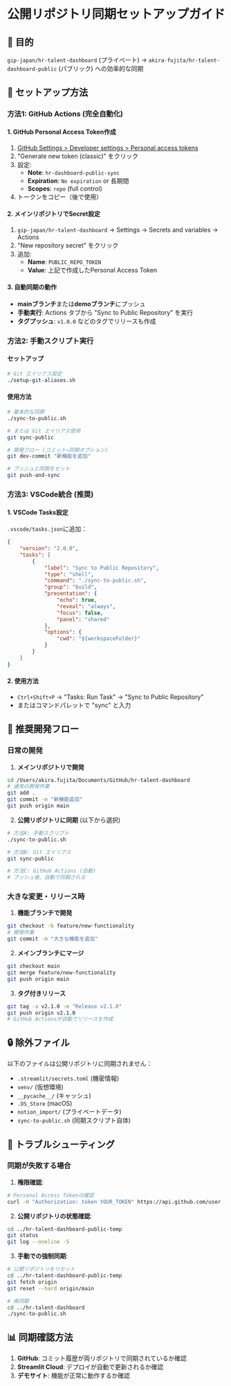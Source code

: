 # 公開リポジトリ同期セットアップガイド

## 🎯 目的

`gip-japan/hr-talent-dashboard` (プライベート) → `akira-fujita/hr-talent-dashboard-public` (パブリック) への効率的な同期

## 🚀 セットアップ方法

### 方法1: GitHub Actions (完全自動化)

#### 1. GitHub Personal Access Token作成

1. [GitHub Settings > Developer settings > Personal access tokens](https://github.com/settings/tokens)
2. "Generate new token (classic)" をクリック
3. 設定:
   - **Note**: `hr-dashboard-public-sync`
   - **Expiration**: `No expiration` or 長期間
   - **Scopes**: `repo` (full control)
4. トークンをコピー（後で使用）

#### 2. メインリポジトリでSecret設定

1. `gip-japan/hr-talent-dashboard` → Settings → Secrets and variables → Actions
2. "New repository secret" をクリック
3. 追加:
   - **Name**: `PUBLIC_REPO_TOKEN`
   - **Value**: 上記で作成したPersonal Access Token

#### 3. 自動同期の動作

- **mainブランチ**または**demoブランチ**にプッシュ
- **手動実行**: Actions タブから "Sync to Public Repository" を実行
- **タグプッシュ**: `v1.0.0` などのタグでリリースも作成

### 方法2: 手動スクリプト実行

#### セットアップ

```bash
# Git エイリアス設定
./setup-git-aliases.sh
```

#### 使用方法

```bash
# 基本的な同期
./sync-to-public.sh

# または Git エイリアス使用
git sync-public

# 開発フロー (コミット→同期オプション)
git dev-commit "新機能を追加"

# プッシュと同期をセット
git push-and-sync
```

### 方法3: VSCode統合 (推奨)

#### 1. VSCode Tasks設定

`.vscode/tasks.json`に追加：

```json
{
    "version": "2.0.0",
    "tasks": [
        {
            "label": "Sync to Public Repository",
            "type": "shell",
            "command": "./sync-to-public.sh",
            "group": "build",
            "presentation": {
                "echo": true,
                "reveal": "always",
                "focus": false,
                "panel": "shared"
            },
            "options": {
                "cwd": "${workspaceFolder}"
            }
        }
    ]
}
```

#### 2. 使用方法

- `Ctrl+Shift+P` → "Tasks: Run Task" → "Sync to Public Repository"
- またはコマンドパレットで "sync" と入力

## 🔄 推奨開発フロー

### 日常の開発

1. **メインリポジトリで開発**
```bash
cd /Users/akira.fujita/Documents/GitHub/hr-talent-dashboard
# 通常の開発作業
git add .
git commit -m "新機能追加"
git push origin main
```

2. **公開リポジトリに同期** (以下から選択)
```bash
# 方法A: 手動スクリプト
./sync-to-public.sh

# 方法B: Git エイリアス
git sync-public

# 方法C: GitHub Actions (自動)
# プッシュ後、自動で同期される
```

### 大きな変更・リリース時

1. **機能ブランチで開発**
```bash
git checkout -b feature/new-functionality
# 開発作業
git commit -m "大きな機能を追加"
```

2. **メインブランチにマージ**
```bash
git checkout main
git merge feature/new-functionality
git push origin main
```

3. **タグ付きリリース**
```bash
git tag -a v2.1.0 -m "Release v2.1.0"
git push origin v2.1.0
# GitHub Actionsが自動でリリースを作成
```

## 🔒 除外ファイル

以下のファイルは公開リポジトリに同期されません：

- `.streamlit/secrets.toml` (機密情報)
- `venv/` (仮想環境)
- `__pycache__/` (キャッシュ)
- `.DS_Store` (macOS)
- `notion_import/` (プライベートデータ)
- `sync-to-public.sh` (同期スクリプト自体)

## 🔧 トラブルシューティング

### 同期が失敗する場合

1. **権限確認**:
```bash
# Personal Access Tokenの確認
curl -H "Authorization: token YOUR_TOKEN" https://api.github.com/user
```

2. **公開リポジトリの状態確認**:
```bash
cd ../hr-talent-dashboard-public-temp
git status
git log --oneline -5
```

3. **手動での強制同期**:
```bash
# 公開リポジトリをリセット
cd ../hr-talent-dashboard-public-temp
git fetch origin
git reset --hard origin/main

# 再同期
cd ../hr-talent-dashboard
./sync-to-public.sh
```

## 📊 同期確認方法

1. **GitHub**: コミット履歴が両リポジトリで同期されているか確認
2. **Streamlit Cloud**: デプロイが自動で更新されるか確認
3. **デモサイト**: 機能が正常に動作するか確認